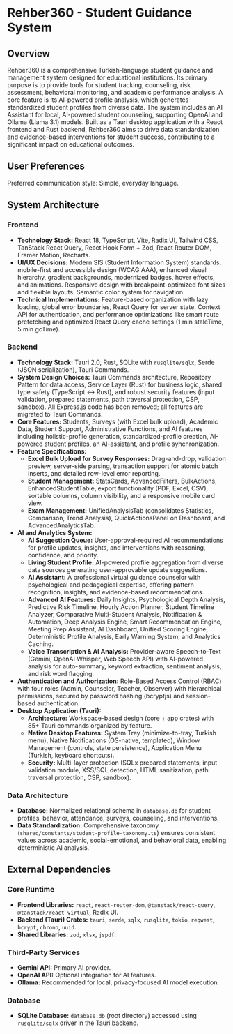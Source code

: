 # Rehber360 - Student Guidance System

## Overview
Rehber360 is a comprehensive Turkish-language student guidance and management system designed for educational institutions. Its primary purpose is to provide tools for student tracking, counseling, risk assessment, behavioral monitoring, and academic performance analysis. A core feature is its AI-powered profile analysis, which generates standardized student profiles from diverse data. The system includes an AI Assistant for local, AI-powered student counseling, supporting OpenAI and Ollama (Llama 3.1) models. Built as a Tauri desktop application with a React frontend and Rust backend, Rehber360 aims to drive data standardization and evidence-based interventions for student success, contributing to a significant impact on educational outcomes.

## User Preferences
Preferred communication style: Simple, everyday language.

## System Architecture

### Frontend
- **Technology Stack:** React 18, TypeScript, Vite, Radix UI, Tailwind CSS, TanStack React Query, React Hook Form + Zod, React Router DOM, Framer Motion, Recharts.
- **UI/UX Decisions:** Modern SIS (Student Information System) standards, mobile-first and accessible design (WCAG AAA), enhanced visual hierarchy, gradient backgrounds, modernized badges, hover effects, and animations. Responsive design with breakpoint-optimized font sizes and flexible layouts. Semantic color system for navigation.
- **Technical Implementations:** Feature-based organization with lazy loading, global error boundaries, React Query for server state, Context API for authentication, and performance optimizations like smart route prefetching and optimized React Query cache settings (1 min staleTime, 5 min gcTime).

### Backend
- **Technology Stack:** Tauri 2.0, Rust, SQLite with `rusqlite/sqlx`, Serde (JSON serialization), Tauri Commands.
- **System Design Choices:** Tauri Commands architecture, Repository Pattern for data access, Service Layer (Rust) for business logic, shared type safety (TypeScript ↔ Rust), and robust security features (input validation, prepared statements, path traversal protection, CSP, sandbox). All Express.js code has been removed; all features are migrated to Tauri Commands.
- **Core Features:** Students, Surveys (with Excel bulk upload), Academic Data, Student Support, Administrative Functions, and AI features including holistic-profile generation, standardized-profile creation, AI-powered student profiles, an AI-assistant, and profile synchronization.
- **Feature Specifications:**
    - **Excel Bulk Upload for Survey Responses:** Drag-and-drop, validation preview, server-side parsing, transaction support for atomic batch inserts, and detailed row-level error reporting.
    - **Student Management:** StatsCards, AdvancedFilters, BulkActions, EnhancedStudentTable, export functionality (PDF, Excel, CSV), sortable columns, column visibility, and a responsive mobile card view.
    - **Exam Management:** UnifiedAnalysisTab (consolidates Statistics, Comparison, Trend Analysis), QuickActionsPanel on Dashboard, and AdvancedAnalyticsTab.
- **AI and Analytics System:**
    - **AI Suggestion Queue:** User-approval-required AI recommendations for profile updates, insights, and interventions with reasoning, confidence, and priority.
    - **Living Student Profile:** AI-powered profile aggregation from diverse data sources generating user-approvable update suggestions.
    - **AI Assistant:** A professional virtual guidance counselor with psychological and pedagogical expertise, offering pattern recognition, insights, and evidence-based recommendations.
    - **Advanced AI Features:** Daily Insights, Psychological Depth Analysis, Predictive Risk Timeline, Hourly Action Planner, Student Timeline Analyzer, Comparative Multi-Student Analysis, Notification & Automation, Deep Analysis Engine, Smart Recommendation Engine, Meeting Prep Assistant, AI Dashboard, Unified Scoring Engine, Deterministic Profile Analysis, Early Warning System, and Analytics Caching.
    - **Voice Transcription & AI Analysis:** Provider-aware Speech-to-Text (Gemini, OpenAI Whisper, Web Speech API) with AI-powered analysis for auto-summary, keyword extraction, sentiment analysis, and risk word flagging.
- **Authentication and Authorization:** Role-Based Access Control (RBAC) with four roles (Admin, Counselor, Teacher, Observer) with hierarchical permissions, secured by password hashing (bcryptjs) and session-based authentication.
- **Desktop Application (Tauri):**
    - **Architecture:** Workspace-based design (core + app crates) with 85+ Tauri commands organized by feature.
    - **Native Desktop Features:** System Tray (minimize-to-tray, Turkish menu), Native Notifications (OS-native, templated), Window Management (controls, state persistence), Application Menu (Turkish, keyboard shortcuts).
    - **Security:** Multi-layer protection (SQLx prepared statements, input validation module, XSS/SQL detection, HTML sanitization, path traversal protection, CSP, sandbox).

### Data Architecture
- **Database:** Normalized relational schema in `database.db` for student profiles, behavior, attendance, surveys, counseling, and interventions.
- **Data Standardization:** Comprehensive taxonomy (`shared/constants/student-profile-taxonomy.ts`) ensures consistent values across academic, social-emotional, and behavioral data, enabling deterministic AI analysis.

## External Dependencies

### Core Runtime
- **Frontend Libraries:** `react`, `react-router-dom`, `@tanstack/react-query`, `@tanstack/react-virtual`, Radix UI.
- **Backend (Tauri) Crates:** `tauri`, `serde`, `sqlx`, `rusqlite`, `tokio`, `reqwest`, `bcrypt`, `chrono`, `uuid`.
- **Shared Libraries:** `zod`, `xlsx`, `jspdf`.

### Third-Party Services
- **Gemini API:** Primary AI provider.
- **OpenAI API:** Optional integration for AI features.
- **Ollama:** Recommended for local, privacy-focused AI model execution.

### Database
- **SQLite Database:** `database.db` (root directory) accessed using `rusqlite/sqlx` driver in the Tauri backend.